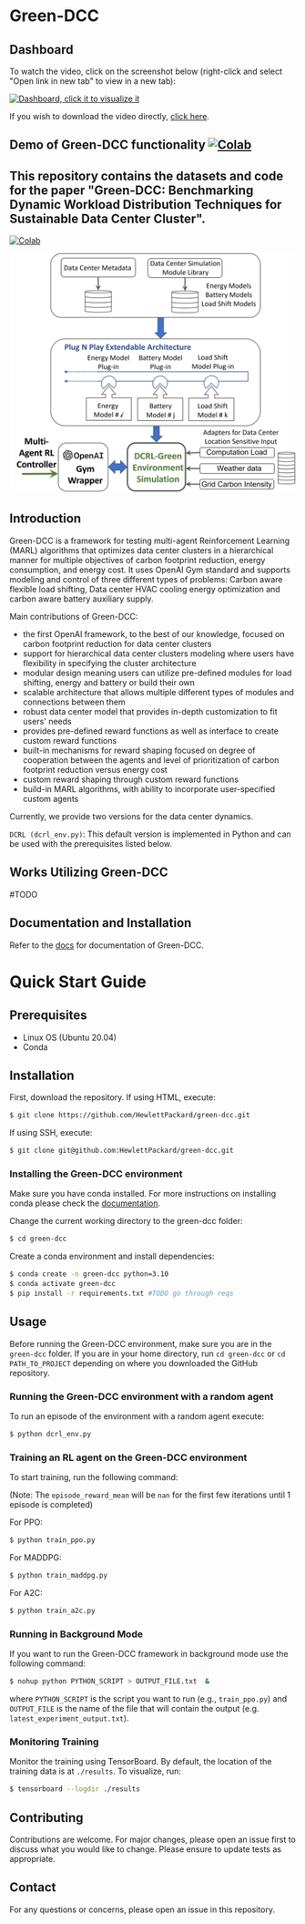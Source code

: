 # Green-DCC

## Dashboard

To watch the video, click on the screenshot below (right-click and select "Open link in new tab" to view in a new tab):

[![Dashboard, click it to visualize it](media/DCRL_screenshot2.png)](https://www.dropbox.com/scl/fi/85gumlvjgbbk5kwjhee3i/Data-Center-Green-Dashboard-ver2.mp4?rlkey=w3mu21qqdk9asi826cjyyutzl&dl=0)

If you wish to download the video directly, [click here](https://www.dropbox.com/scl/fi/85gumlvjgbbk5kwjhee3i/Data-Center-Green-Dashboard-ver2.mp4?rlkey=w3mu21qqdk9asi826cjyyutzl&dl=1).


Demo of Green-DCC functionality
[![Colab](https://colab.research.google.com/assets/colab-badge.svg)](https://colab.research.google.com/drive/1XF92aR6nVYxENrviHeFyuRu0exKBb-nh?usp=sharing)
---

This repository contains the datasets and code for the paper "Green-DCC: Benchmarking Dynamic Workload Distribution Techniques for Sustainable Data Center Cluster".
---
[![Colab](https://colab.research.google.com/assets/colab-badge.svg)](https://colab.research.google.com/drive/1ldxlcG_prPw9U26alK9oRN2XvxrxNSDP?usp=sharing)


<p align="center">
  <img src="https://github.com/HewlettPackard/dc-rl/blob/main/sphinx/images/DCRL-sim1.png" align="centre" width="500" />
</p>

## Introduction
Green-DCC is a framework for testing multi-agent Reinforcement Learning (MARL) algorithms that optimizes data center clusters in a hierarchical manner for multiple objectives of carbon footprint reduction, energy consumption, and energy cost. It uses OpenAI Gym standard and supports modeling and control of three different types of problems: Carbon aware flexible load shifting, Data center HVAC cooling energy optimization and carbon aware battery auxiliary supply.

Main contributions of Green-DCC:

- the first OpenAI framework, to the best of our knowledge, focused on carbon footprint reduction for data center clusters
- support for hierarchical data center clusters modeling where users have flexibility in specifying the cluster architecture
- modular design meaning users can utilize pre-defined modules for load shifting, energy and battery or build their own 
- scalable architecture that allows multiple different types of modules and connections between them
- robust data center model that provides in-depth customization to fit users' needs 
- provides pre-defined reward functions as well as interface to create custom reward functions 
- built-in mechanisms for reward shaping focused on degree of cooperation between the agents and level of prioritization of carbon footprint reduction versus energy cost
- custom reward shaping through custom reward functions 
- build-in MARL algorithms, with ability to incorporate user-specified custom agents 

Currently, we provide two versions for the data center dynamics. 

`DCRL (dcrl_env.py)`: This default version is implemented in Python and can be used with the prerequisites listed below. 


## Works Utilizing Green-DCC

#TODO

## Documentation and Installation
Refer to the [docs](https://hewlettpackard.github.io/green-dcc/) for documentation of Green-DCC.

# Quick Start Guide

## Prerequisites
- Linux OS (Ubuntu 20.04)
- Conda


## Installation
First, download the repository. If using HTML, execute:
```bash
$ git clone https://github.com/HewlettPackard/green-dcc.git
```
If using SSH, execute:
```bash
$ git clone git@github.com:HewlettPackard/green-dcc.git
```
### Installing the Green-DCC environment 
Make sure you have conda installed. For more instructions on installing conda please check the [documentation](https://conda.io/projects/conda/en/latest/user-guide/install/linux.html#install-linux-silent).

Change the current working directory to the green-dcc folder:

```bash
$ cd green-dcc
```

Create a conda environment and install dependencies:
```bash
$ conda create -n green-dcc python=3.10
$ conda activate green-dcc
$ pip install -r requirements.txt #TODO go through reqs 
```

## Usage
Before running the Green-DCC environment, make sure you are in the ```green-dcc``` folder. If you are in your home directory, run ```cd green-dcc``` or ```cd PATH_TO_PROJECT``` depending on where you downloaded the GitHub repository. 

### Running the Green-DCC environment with a random agent
To run an episode of the environment with a random agent execute:
```bash
$ python dcrl_env.py
```

### Training an RL agent on the Green-DCC environment
To start training, run the following command:

(Note: The `episode_reward_mean` will be `nan` for the first few iterations until 1 episode is completed)

For PPO:
```bash
$ python train_ppo.py
```

For MADDPG:
```bash
$ python train_maddpg.py
```

For A2C:
```bash
$ python train_a2c.py
```

### Running in Background Mode
If you want to run the Green-DCC framework in background mode use the following command:

```bash
$ nohup python PYTHON_SCRIPT > OUTPUT_FILE.txt  &
```
where ```PYTHON_SCRIPT``` is the script you want to run (e.g., ```train_ppo.py```) and ```OUTPUT_FILE``` is the name of the file that will contain the output (e.g. ```latest_experiment_output.txt```).

### Monitoring Training
Monitor the training using TensorBoard. By default, the location of the training data is at ```./results```. To visualize, run:

```bash
$ tensorboard --logdir ./results
```

## Contributing
Contributions are welcome. For major changes, please open an issue first to discuss what you would like to change. Please ensure to update tests as appropriate.

## Contact
For any questions or concerns, please open an issue in this repository.
